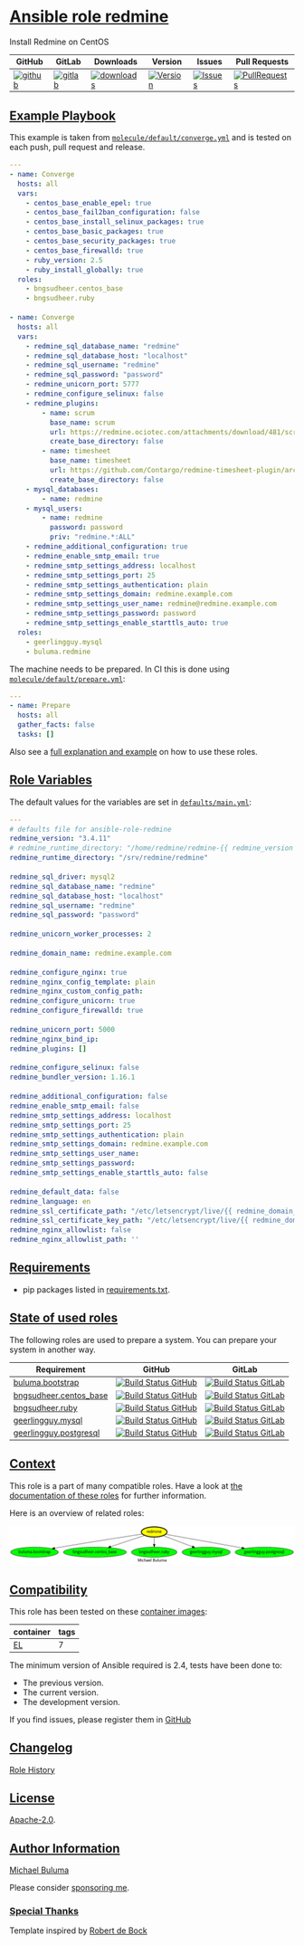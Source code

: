 # [Ansible role redmine](#redmine)

Install Redmine on CentOS

|GitHub|GitLab|Downloads|Version|Issues|Pull Requests|
|------|------|-------|-------|------|-------------|
|[![github](https://github.com/buluma/ansible-role-redmine/workflows/Ansible%20Molecule/badge.svg)](https://github.com/buluma/ansible-role-redmine/actions)|[![gitlab](https://gitlab.com/shadowwalker/ansible-role-redmine/badges/master/pipeline.svg)](https://gitlab.com/shadowwalker/ansible-role-redmine)|[![downloads](https://img.shields.io/ansible/role/d/4817)](https://galaxy.ansible.com/buluma/redmine)|[![Version](https://img.shields.io/github/release/buluma/ansible-role-redmine.svg)](https://github.com/buluma/ansible-role-redmine/releases/)|[![Issues](https://img.shields.io/github/issues/buluma/ansible-role-redmine.svg)](https://github.com/buluma/ansible-role-redmine/issues/)|[![PullRequests](https://img.shields.io/github/issues-pr-closed-raw/buluma/ansible-role-redmine.svg)](https://github.com/buluma/ansible-role-redmine/pulls/)|

## [Example Playbook](#example-playbook)

This example is taken from [`molecule/default/converge.yml`](https://github.com/buluma/ansible-role-redmine/blob/master/molecule/default/converge.yml) and is tested on each push, pull request and release.

```yaml
---
- name: Converge
  hosts: all
  vars:
    - centos_base_enable_epel: true
    - centos_base_fail2ban_configuration: false
    - centos_base_install_selinux_packages: true
    - centos_base_basic_packages: true
    - centos_base_security_packages: true
    - centos_base_firewalld: true
    - ruby_version: 2.5
    - ruby_install_globally: true
  roles:
    - bngsudheer.centos_base
    - bngsudheer.ruby

- name: Converge
  hosts: all
  vars:
    - redmine_sql_database_name: "redmine"
    - redmine_sql_database_host: "localhost"
    - redmine_sql_username: "redmine"
    - redmine_sql_password: "password"
    - redmine_unicorn_port: 5777
    - redmine_configure_selinux: false
    - redmine_plugins:
        - name: scrum
          base_name: scrum
          url: https://redmine.ociotec.com/attachments/download/481/scrum-v0.18.1.tar.gz
          create_base_directory: false
        - name: timesheet
          base_name: timesheet
          url: https://github.com/Contargo/redmine-timesheet-plugin/archive/master.zip
          create_base_directory: false
    - mysql_databases:
        - name: redmine
    - mysql_users:
        - name: redmine
          password: password
          priv: "redmine.*:ALL"
    - redmine_additional_configuration: true
    - redmine_enable_smtp_email: true
    - redmine_smtp_settings_address: localhost
    - redmine_smtp_settings_port: 25
    - redmine_smtp_settings_authentication: plain
    - redmine_smtp_settings_domain: redmine.example.com
    - redmine_smtp_settings_user_name: redmine@redmine.example.com
    - redmine_smtp_settings_password: password
    - redmine_smtp_settings_enable_starttls_auto: true
  roles:
    - geerlingguy.mysql
    - buluma.redmine
```

The machine needs to be prepared. In CI this is done using [`molecule/default/prepare.yml`](https://github.com/buluma/ansible-role-redmine/blob/master/molecule/default/prepare.yml):

```yaml
---
- name: Prepare
  hosts: all
  gather_facts: false
  tasks: []
```

Also see a [full explanation and example](https://buluma.github.io/how-to-use-these-roles.html) on how to use these roles.

## [Role Variables](#role-variables)

The default values for the variables are set in [`defaults/main.yml`](https://github.com/buluma/ansible-role-redmine/blob/master/defaults/main.yml):

```yaml
---
# defaults file for ansible-role-redmine
redmine_version: "3.4.11"
# redmine_runtime_directory: "/home/redmine/redmine-{{ redmine_version }}"
redmine_runtime_directory: "/srv/redmine/redmine"

redmine_sql_driver: mysql2
redmine_sql_database_name: "redmine"
redmine_sql_database_host: "localhost"
redmine_sql_username: "redmine"
redmine_sql_password: "password"

redmine_unicorn_worker_processes: 2

redmine_domain_name: redmine.example.com

redmine_configure_nginx: true
redmine_nginx_config_template: plain
redmine_nginx_custom_config_path:
redmine_configure_unicorn: true
redmine_configure_firewalld: true

redmine_unicorn_port: 5000
redmine_nginx_bind_ip:
redmine_plugins: []

redmine_configure_selinux: false
redmine_bundler_version: 1.16.1

redmine_additional_configuration: false
redmine_enable_smtp_email: false
redmine_smtp_settings_address: localhost
redmine_smtp_settings_port: 25
redmine_smtp_settings_authentication: plain
redmine_smtp_settings_domain: redmine.example.com
redmine_smtp_settings_user_name:
redmine_smtp_settings_password:
redmine_smtp_settings_enable_starttls_auto: false

redmine_default_data: false
redmine_language: en
redmine_ssl_certificate_path: "/etc/letsencrypt/live/{{ redmine_domain_name }}/fullchain.pem"
redmine_ssl_certificate_key_path: "/etc/letsencrypt/live/{{ redmine_domain_name }}/privkey.pem"
redmine_nginx_allowlist: false
redmine_nginx_allowlist_path: ''
```

## [Requirements](#requirements)

- pip packages listed in [requirements.txt](https://github.com/buluma/ansible-role-redmine/blob/master/requirements.txt).

## [State of used roles](#state-of-used-roles)

The following roles are used to prepare a system. You can prepare your system in another way.

| Requirement | GitHub | GitLab |
|-------------|--------|--------|
|[buluma.bootstrap](https://galaxy.ansible.com/buluma/bootstrap)|[![Build Status GitHub](https://github.com/buluma/ansible-role-bootstrap/workflows/Ansible%20Molecule/badge.svg)](https://github.com/buluma/ansible-role-bootstrap/actions)|[![Build Status GitLab](https://gitlab.com/shadowwalker/ansible-role-bootstrap/badges/master/pipeline.svg)](https://gitlab.com/shadowwalker/ansible-role-bootstrap)|
|[bngsudheer.centos_base](https://galaxy.ansible.com/buluma/bngsudheer.centos_base)|[![Build Status GitHub](https://github.com/buluma/bngsudheer.centos_base/workflows/Ansible%20Molecule/badge.svg)](https://github.com/buluma/bngsudheer.centos_base/actions)|[![Build Status GitLab](https://gitlab.com/shadowwalker/bngsudheer.centos_base/badges/master/pipeline.svg)](https://gitlab.com/shadowwalker/bngsudheer.centos_base)|
|[bngsudheer.ruby](https://galaxy.ansible.com/buluma/bngsudheer.ruby)|[![Build Status GitHub](https://github.com/buluma/bngsudheer.ruby/workflows/Ansible%20Molecule/badge.svg)](https://github.com/buluma/bngsudheer.ruby/actions)|[![Build Status GitLab](https://gitlab.com/shadowwalker/bngsudheer.ruby/badges/master/pipeline.svg)](https://gitlab.com/shadowwalker/bngsudheer.ruby)|
|[geerlingguy.mysql](https://galaxy.ansible.com/buluma/geerlingguy.mysql)|[![Build Status GitHub](https://github.com/buluma/geerlingguy.mysql/workflows/Ansible%20Molecule/badge.svg)](https://github.com/buluma/geerlingguy.mysql/actions)|[![Build Status GitLab](https://gitlab.com/shadowwalker/geerlingguy.mysql/badges/master/pipeline.svg)](https://gitlab.com/shadowwalker/geerlingguy.mysql)|
|[geerlingguy.postgresql](https://galaxy.ansible.com/buluma/geerlingguy.postgresql)|[![Build Status GitHub](https://github.com/buluma/geerlingguy.postgresql/workflows/Ansible%20Molecule/badge.svg)](https://github.com/buluma/geerlingguy.postgresql/actions)|[![Build Status GitLab](https://gitlab.com/shadowwalker/geerlingguy.postgresql/badges/master/pipeline.svg)](https://gitlab.com/shadowwalker/geerlingguy.postgresql)|

## [Context](#context)

This role is a part of many compatible roles. Have a look at [the documentation of these roles](https://buluma.github.io/) for further information.

Here is an overview of related roles:

![dependencies](https://raw.githubusercontent.com/buluma/ansible-role-redmine/png/requirements.png "Dependencies")

## [Compatibility](#compatibility)

This role has been tested on these [container images](https://hub.docker.com/u/buluma):

|container|tags|
|---------|----|
|[EL](https://hub.docker.com/repository/docker/buluma/enterpriselinux/general)|7|

The minimum version of Ansible required is 2.4, tests have been done to:

- The previous version.
- The current version.
- The development version.

If you find issues, please register them in [GitHub](https://github.com/buluma/ansible-role-redmine/issues)

## [Changelog](#changelog)

[Role History](https://github.com/buluma/ansible-role-redmine/blob/master/CHANGELOG.md)

## [License](#license)

[Apache-2.0](https://github.com/buluma/ansible-role-redmine/blob/master/LICENSE).

## [Author Information](#author-information)

[Michael Buluma](https://buluma.github.io/)

Please consider [sponsoring me](https://github.com/sponsors/buluma).

### [Special Thanks](#special-thanks)

Template inspired by [Robert de Bock](https://github.com/robertdebock)
